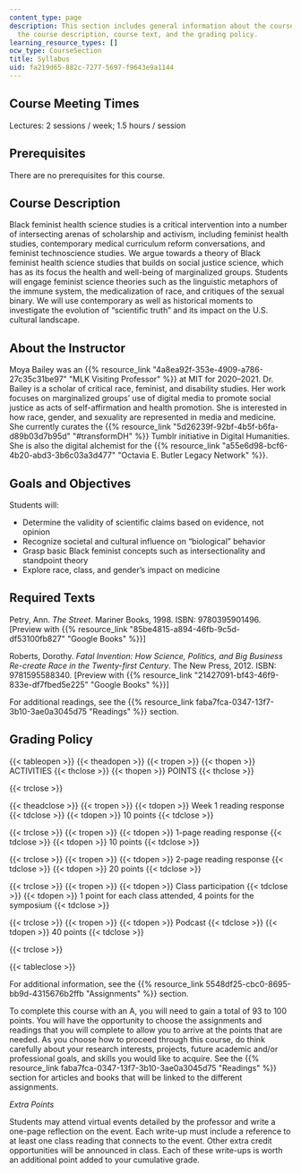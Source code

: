 ```yaml
---
content_type: page
description: This section includes general information about the course including
  the course description, course text, and the grading policy.
learning_resource_types: []
ocw_type: CourseSection
title: Syllabus
uid: fa219d65-882c-7277-5697-f9643e9a1144
---
```


Course Meeting Times 
---------------------

Lectures: 2 sessions / week; 1.5 hours / session

Prerequisites
-------------

There are no prerequisites for this course.

Course Description
------------------

Black feminist health science studies is a critical intervention into a number of intersecting arenas of scholarship and activism, including feminist health studies, contemporary medical curriculum reform conversations, and feminist technoscience studies. We argue towards a theory of Black feminist health science studies that builds on social justice science, which has as its focus the health and well-being of marginalized groups. Students will engage feminist science theories such as the linguistic metaphors of the immune system, the medicalization of race, and critiques of the sexual binary. We will use contemporary as well as historical moments to investigate the evolution of “scientific truth” and its impact on the U.S. cultural landscape.

About the Instructor
--------------------

Moya Bailey was an {{% resource_link "4a8ea92f-353e-4909-a786-27c35c31be97" "MLK Visiting Professor" %}} at MIT for 2020–2021. Dr. Bailey is a scholar of critical race, feminist, and disability studies. Her work focuses on marginalized groups’ use of digital media to promote social justice as acts of self-affirmation and health promotion. She is interested in how race, gender, and sexuality are represented in media and medicine. She currently curates the {{% resource_link "5d26239f-92bf-4b5f-b6fa-d89b03d7b95d" "#transformDH" %}} Tumblr initiative in Digital Humanities. She is also the digital alchemist for the {{% resource_link "a55e6d98-bcf6-4b20-abd3-3b6c03a3d477" "Octavia E. Butler Legacy Network" %}}.

Goals and Objectives
--------------------

Students will:

*   Determine the validity of scientific claims based on evidence, not opinion
*   Recognize societal and cultural influence on “biological” behavior
*   Grasp basic Black feminist concepts such as intersectionality and standpoint theory
*   Explore race, class, and gender’s impact on medicine

Required Texts
--------------

Petry, Ann. _The Street_. Mariner Books, 1998. ISBN: ‎9780395901496. \[Preview with {{% resource_link "85be4815-a894-46fb-9c5d-df53100fb827" "Google Books" %}}\]

Roberts, Dorothy. _Fatal Invention: How Science, Politics, and Big Business Re-create Race in the Twenty-first Century_. The New Press, 2012. ISBN: ‎9781595588340. \[Preview with {{% resource_link "21427091-bf43-46f9-833e-df7fbed5e225" "Google Books" %}}\]

For additional readings, see the {{% resource_link faba7fca-0347-13f7-3b10-3ae0a3045d75 "Readings" %}} section.

Grading Policy
--------------

{{< tableopen >}}
{{< theadopen >}}
{{< tropen >}}
{{< thopen >}}
ACTIVITIES
{{< thclose >}}
{{< thopen >}}
POINTS
{{< thclose >}}

{{< trclose >}}

{{< theadclose >}}
{{< tropen >}}
{{< tdopen >}}
Week 1 reading response
{{< tdclose >}}
{{< tdopen >}}
10 points
{{< tdclose >}}

{{< trclose >}}
{{< tropen >}}
{{< tdopen >}}
1-page reading response
{{< tdclose >}}
{{< tdopen >}}
10 points
{{< tdclose >}}

{{< trclose >}}
{{< tropen >}}
{{< tdopen >}}
2-page reading response
{{< tdclose >}}
{{< tdopen >}}
20 points
{{< tdclose >}}

{{< trclose >}}
{{< tropen >}}
{{< tdopen >}}
Class participation
{{< tdclose >}}
{{< tdopen >}}
1 point for each class attended, 4 points for the symposium
{{< tdclose >}}

{{< trclose >}}
{{< tropen >}}
{{< tdopen >}}
Podcast
{{< tdclose >}}
{{< tdopen >}}
40 points
{{< tdclose >}}

{{< trclose >}}

{{< tableclose >}}

For additional information, see the {{% resource_link 5548df25-cbc0-8695-bb9d-4315676b2ffb "Assignments" %}} section.

To complete this course with an A, you will need to gain a total of 93 to 100 points. You will have the opportunity to choose the assignments and readings that you will complete to allow you to arrive at the points that are needed. As you choose how to proceed through this course, do think carefully about your research interests, projects, future academic and/or professional goals, and skills you would like to acquire. See the {{% resource_link faba7fca-0347-13f7-3b10-3ae0a3045d75 "Readings" %}} section for articles and books that will be linked to the different assignments.

_Extra Points_

Students may attend virtual events detailed by the professor and write a one-page reflection on the event. Each write-up must include a reference to at least one class reading that connects to the event. Other extra credit opportunities will be announced in class. Each of these write-ups is worth an additional point added to your cumulative grade.